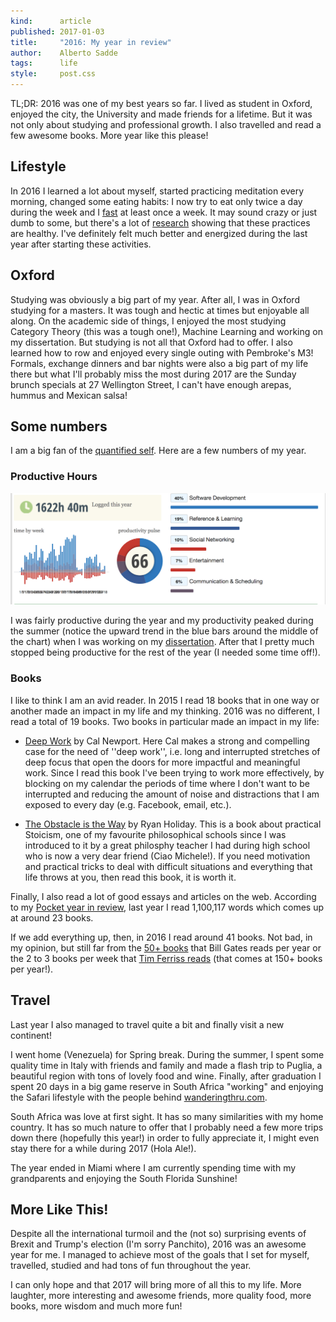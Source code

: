 ```yaml
---
kind:      article
published: 2017-01-03
title:     "2016: My year in review"
author:    Alberto Sadde
tags:      life
style:     post.css
---
```


TL;DR: 2016 was one of my best years so far. I lived as student in Oxford,
enjoyed the city, the University and made friends for a lifetime. But it was
not only about studying and professional growth. I also travelled and read
a few awesome books. More year like this please!

## Lifestyle
In 2016 I learned a lot about myself, started practicing meditation every
morning, changed some eating habits: I now try to eat only twice a day during
the week and I [fast](https://en.wikipedia.org/wiki/Intermittent_fasting) at
least once a week. It may sound crazy or just dumb to some, but there's a lot
of [research](https://nccih.nih.gov/health/meditation/overview.htm#hed3)
showing that these practices are healthy. I've definitely felt much better and
energized during the last year after starting these activities.

## Oxford
Studying was obviously a big part of my year. After all, I was in Oxford
studying for a masters. It was tough and hectic at times but enjoyable all
along. On the academic side of things, I enjoyed the most studying Category
Theory (this was a tough one!), Machine Learning and working on my
dissertation. But studying is not all that Oxford had to offer. I also learned
how to row and enjoyed every single outing with Pembroke's M3! Formals,
exchange dinners and bar nights were also a big part of my life there but what
I'll probably miss the most during 2017 are the Sunday brunch specials at 27
Wellington Street, I can't have enough arepas, hummus and Mexican salsa!

## Some numbers
I am a big fan of the [quantified
self](https://en.wikipedia.org/wiki/Quantified_Self). Here are a few numbers of
my year.

### Productive Hours
![](../../files/images/2016-productivity.png)

I was fairly productive during the year and my productivity peaked during the
summer (notice the upward trend in the blue bars around the middle of the
chart) when I was working on my [dissertation](../files/consolidation/index.html). After
that I pretty much stopped being productive for the rest of the year (I needed
some time off!).

### Books
I like to think I am an avid reader. In 2015 I read 18 books that in one way or
another made an impact in my life and my thinking. 2016 was no different, I read a total of 19 books. Two books in particular made an impact in my life:

* [Deep Work]() by Cal Newport. Here Cal makes a strong and compelling case for the need of ''deep work'', i.e. long and interrupted stretches of deep focus that open the doors for more impactful and meaningful work. Since I read this book I've been trying to work more effectively, by blocking on my calendar the periods of time where I don't want to be interrupted and reducing the amount of noise and distractions that I am exposed to every day (e.g. Facebook, email, etc.).

* [The Obstacle is the Way]() by Ryan Holiday. This is a book about practical
Stoicism, one of my favourite philosophical schools since I was introduced to
it by a great philosphy teacher I had during high school who is now a very dear
friend (Ciao Michele!). If you need motivation and practical tricks to deal
with difficult situations and everything that life throws at you, then read
this book, it is worth it.


Finally, I also read a lot of good essays and articles on the web. According to
my [Pocket year in review](https://getpocket.com/stats/2016/61a9843a18?s=email&utm_source=bronto&utm_medium=email&utm_term=See+Your+Year+in+Pocket!&utm_content=Alberto,+you+were+one+of+the+top+readers+on+Pocket+in+2016!&utm_campaign=2016_EOY_Name), last year I read 1,100,117 words which comes up at around 23 books.

If we add everything up, then, in 2016 I read around 41 books. Not bad, in my
opinion, but still far from the [50+ books](http://www.businessinsider.com/why-bill-gates-reads-50-books-a-year-2015-11)
that Bill Gates reads per year or the 2 to 3 books per week that [Tim Ferriss reads](http://www.inc.com/quora/tim-ferrisss-guide-to-reading-3-books-every-week-no-matter-how-busy-you-are.html) (that comes at 150+ books per year!).


## Travel
Last year I also managed to travel quite a bit and finally visit a new
continent!

I went home (Venezuela) for Spring break. During the summer, I spent some
quality time in Italy with friends and family and made a flash trip to Puglia,
a beautiful region with tons of lovely food and wine. Finally, after graduation
I spent 20 days in a big game reserve in South Africa "working" and enjoying
the Safari lifestyle with the people behind
[wanderingthru.com](https://wanderingthru.com).

South Africa was love at first sight. It has so many similarities with my home
country. It has so much nature to offer that I probably need a few more trips
down there (hopefully this year!) in order to fully appreciate it, I might even
stay there for a while during 2017 (Hola Ale!).

The year ended in Miami where I am currently spending time with my grandparents and enjoying the South Florida Sunshine!

## More Like This!

Despite all the international turmoil and the (not so) surprising events of Brexit and Trump's election (I'm sorry Panchito), 2016 was an awesome year for me. I managed to achieve most of the goals that I set for myself, travelled, studied and had tons of fun throughout the year.

I can only hope and that 2017 will bring more of all this to my life. More laughter, more interesting and awesome friends, more quality food, more books, more wisdom and much more fun!
